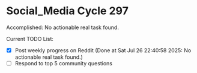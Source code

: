 # Social_Media Cycle 297

Accomplished: No actionable real task found.

Current TODO List:

- [x] Post weekly progress on Reddit  (Done at Sat Jul 26 22:40:58 2025: No actionable real task found.)
- [ ] Respond to top 5 community questions